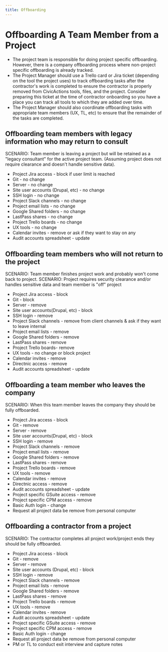 ```yaml
---
title: Offboarding
---
```


# Offboarding A Team Member from a Project

-   The project team is responsible for doing project specific offboarding. However, there is a company offboarding process where non-project specific offboarding is already tracked.
-   The Project Manager should use a Trello card or Jira ticket (depending on the tool the project uses) to track offboarding tasks after the contractor's work is completed to ensure the contractor is properly removed from CivicActions tools, files, and the project. Consider preparing this ticket at the time of contractor onboarding so you have a place you can track all tools to which they are added over time.
-   The Project Manager should also coordinate offboarding tasks with appropriate team members (UX, TL, etc) to ensure that the remainder of the tasks are completed.

## Offboarding team members with legacy information who may return to consult

SCENARIO: Team member is leaving a project but will be retained as a "legacy consultant" for the active project team. (Assuming project does not require clearance and doesn't handle sensitive data).

-   Project Jira access - block if user limit is reached
-   Git - no change
-   Server - no change
-   Site user accounts (Drupal, etc) - no change
-   SSH login - no change
-   Project Slack channels - no change
-   Project email lists - no change
-   Google Shared folders - no change
-   LastPass shares - no change
-   Project Trello boards - no change
-   UX tools - no change
-   Calendar invites - remove or ask if they want to stay on any
-   Audit accounts spreadsheet - update

## Offboarding team members who will not return to the project

SCENARIO: Team member finishes project work and probably won't come back to project.
SCENARIO: Project requires security clearance and/or handles sensitive data and team member is "off" project

-   Project Jira access - block
-   Git - block
-   Server - remove
-   Site user accounts(Drupal, etc) - block
-   SSH login - remove
-   Project Slack channels - remove from client channels & ask if they want to leave internal
-   Project email lists - remove
-   Google Shared folders - remove
-   LastPass shares - remove
-   Project Trello boards- remove
-   UX tools - no change or block project
-   Calendar invites - remove
-   Directnic access - remove
-   Audit accounts spreadsheet - update

## Offboarding a team member who leaves the company

SCENARIO: When this team member leaves the company they should be fully offboarded.

-   Project Jira access - block
-   Git - remove
-   Server - remove
-   Site user accounts(Drupal, etc) - block
-   SSH login - remove
-   Project Slack channels - remove
-   Project email lists - remove
-   Google Shared folders - remove
-   LastPass shares - remove
-   Project Trello boards - remove
-   UX tools - remove
-   Calendar invites - remove
-   Directnic access - remove
-   Audit accounts spreadsheet - update
-   Project specific GSuite access - remove
-   Project specific CPM access - remove
-   Basic Auth login - change
-   Request all project data be remove from personal computer

## Offboarding a contractor from a project

SCENARIO: The contractor completes all project work/project ends they should be fully offboarded.

-   Project Jira access - block
-   Git - remove
-   Server - remove
-   Site user accounts (Drupal, etc) - block
-   SSH login - remove
-   Project Slack channels - remove
-   Project email lists - remove
-   Google Shared folders - remove
-   LastPass shares - remove
-   Project Trello boards - remove
-   UX tools - remove
-   Calendar invites - remove
-   Audit accounts spreadsheet - update
-   Project specific GSuite access - remove
-   Project specific CPM access - remove
-   Basic Auth login - change
-   Request all project data be remove from personal computer
-   PM or TL to conduct exit interview and capture notes
